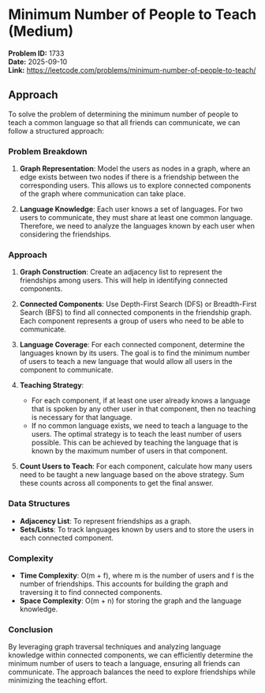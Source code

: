 # Minimum Number of People to Teach (Medium)

**Problem ID:** 1733  
**Date:** 2025-09-10  
**Link:** https://leetcode.com/problems/minimum-number-of-people-to-teach/

## Approach

To solve the problem of determining the minimum number of people to teach a common language so that all friends can communicate, we can follow a structured approach:

### Problem Breakdown
1. **Graph Representation**: Model the users as nodes in a graph, where an edge exists between two nodes if there is a friendship between the corresponding users. This allows us to explore connected components of the graph where communication can take place.

2. **Language Knowledge**: Each user knows a set of languages. For two users to communicate, they must share at least one common language. Therefore, we need to analyze the languages known by each user when considering the friendships.

### Approach
1. **Graph Construction**: Create an adjacency list to represent the friendships among users. This will help in identifying connected components.

2. **Connected Components**: Use Depth-First Search (DFS) or Breadth-First Search (BFS) to find all connected components in the friendship graph. Each component represents a group of users who need to be able to communicate.

3. **Language Coverage**: For each connected component, determine the languages known by its users. The goal is to find the minimum number of users to teach a new language that would allow all users in the component to communicate.

4. **Teaching Strategy**:
   - For each component, if at least one user already knows a language that is spoken by any other user in that component, then no teaching is necessary for that language.
   - If no common language exists, we need to teach a language to the users. The optimal strategy is to teach the least number of users possible. This can be achieved by teaching the language that is known by the maximum number of users in that component.

5. **Count Users to Teach**: For each component, calculate how many users need to be taught a new language based on the above strategy. Sum these counts across all components to get the final answer.

### Data Structures
- **Adjacency List**: To represent friendships as a graph.
- **Sets/Lists**: To track languages known by users and to store the users in each connected component.

### Complexity
- **Time Complexity**: O(m + f), where m is the number of users and f is the number of friendships. This accounts for building the graph and traversing it to find connected components.
- **Space Complexity**: O(m + n) for storing the graph and the language knowledge.

### Conclusion
By leveraging graph traversal techniques and analyzing language knowledge within connected components, we can efficiently determine the minimum number of users to teach a language, ensuring all friends can communicate. The approach balances the need to explore friendships while minimizing the teaching effort.
